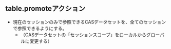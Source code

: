 ## table.promoteアクション

- 現在のセッションのみで参照できるCASデータセットを、全てのセッションで参照できるようにする。
  - （CASデータセットの「セッションスコープ」をローカルからグローバルに変更する）

